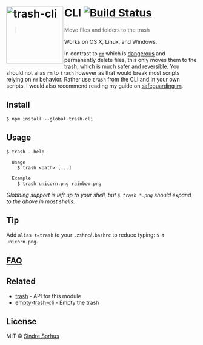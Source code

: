 # [<img src="https://cdn.rawgit.com/sindresorhus/trash/1cdbd660976d739eeb45447bb6b62c41ac4a3ecf/media/logo.svg" width="150" align="left" alt="trash-cli">](https://github.com/sindresorhus/trash)CLI [![Build Status](https://travis-ci.org/sindresorhus/trash-cli.svg?branch=master)](https://travis-ci.org/sindresorhus/trash-cli)

> Move files and folders to the trash

Works on OS X, Linux, and Windows.

In contrast to [`rm`](http://en.wikipedia.org/wiki/Rm_(Unix)) which is [dangerous](http://docstore.mik.ua/orelly/unix3/upt/ch14_03.htm) and permanently delete files, this only moves them to the trash, which is much safer and reversible. You should not alias `rm` to `trash` however as that would break most scripts relying on `rm` behavior. Rather use `trash` from the CLI and in your own scripts. I would also recommend reading my guide on [safeguarding `rm`](https://github.com/sindresorhus/guides/blob/master/how-not-to-rm-yourself.md#safeguard-rm).


## Install

```
$ npm install --global trash-cli
```


## Usage

```
$ trash --help

  Usage
    $ trash <path> [...]

  Example
    $ trash unicorn.png rainbow.png
```

*Globbing support is left up to your shell, but `$ trash *.png` should expand to the above in most shells.*


## Tip

Add `alias t=trash` to your `.zshrc`/`.bashrc` to reduce typing: `$ t unicorn.png`.


## [FAQ](https://github.com/sindresorhus/trash#faq)


## Related

- [trash](https://github.com/sindresorhus/trash) - API for this module
- [empty-trash-cli](https://github.com/sindresorhus/empty-trash-cli) - Empty the trash


## License

MIT © [Sindre Sorhus](http://sindresorhus.com)
